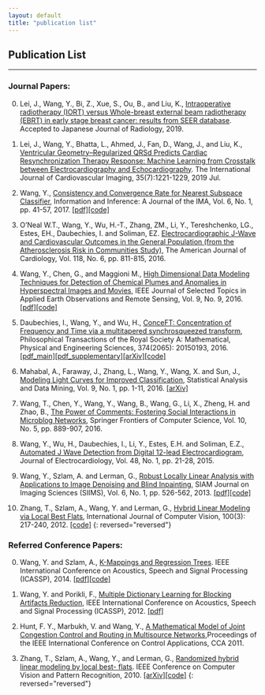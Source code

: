 ```yaml
---
layout: default
title: "publication list"
---
```

## Publication List
---

### Journal Papers:

0. Lei, J., Wang, Y., Bi, Z., Xue, S., Ou, B., and Liu, K., [Intraoperative radiotherapy (IORT) versus Whole-breast external beam radiotherapy (EBRT) in early stage breast cancer: results from SEER database](https://www.ncbi.nlm.nih.gov/pubmed/31691091). Accepted to Japanese Journal of Radiology, 2019.

0. Lei, J., Wang, Y., Bhatta, L., Ahmed, J., Fan, D., Wang, J., and Liu, K., [Ventricular Geometry–Regularized QRSd Predicts Cardiac Resynchronization Therapy Response: Machine Learning from Crosstalk between Electrocardiography and Echocardiography](https://www.ncbi.nlm.nih.gov/pubmed/31104177). The International Journal of Cardiovascular Imaging, 35(7):1221-1229, 2019 Jul.

0. Wang, Y., [Consistency and Convergence Rate for Nearest Subspace Classifier](https://academic.oup.com/imaiai/article-abstract/6/1/41/2884278?redirectedFrom=fulltext), Information and Inference:  A Journal of the IMA, Vol. 6, No. 1, pp. 41-57, 2017. [[pdf]](/files/hlm_classifier_paper2.pdf)[[code]](/codes/NearestSubspaces.zip)

0. O’Neal W.T., Wang, Y., Wu, H.-T., Zhang, ZM., Li, Y., Tereshchenko, LG., Estes, EH., Daubechies, I. and Soliman, EZ. [Electrocardiographic J-Wave and Cardiovascular Outcomes in the General Population (from the Atherosclerosis Risk in Communities Study)](https://www.ncbi.nlm.nih.gov/pmc/articles/PMC5021615/), The American Journal of Cardiology, Vol. 118, No. 6, pp. 811-815, 2016.

0. Wang, Y., Chen, G., and Maggioni M., [High Dimensional Data Modeling Techniques for Detection of Chemical Plumes and Anomalies in Hyperspectral Images and Movies](https://ieeexplore.ieee.org/document/7470597/), IEEE Journal of Selected Topics in Applied Earth Observations and Remote Sensing, Vol. 9, No. 9, 2016. [[pdf]](/files/hyperSpectral.pdf)[[code]](/codes/chemDtct.zip)

0. Daubechies, I., Wang, Y., and Wu, H., [ConceFT: Concentration of Frequency and Time via a multitapered synchrosqueezed transform](https://www.ncbi.nlm.nih.gov/pubmed/26953175), Philosophical Transactions of the Royal Society A: Mathematical, Physical and Engineering Sciences, 374(2065): 20150193, 2016. [[pdf_main]](/files/Conceft_RS_main_final.pdf)[[pdf_supplementary]](Conceft_RS_ESM_submission.pdf)[[arXiv]](https://arxiv.org/abs/1507.05366)[[code]](https://www.dropbox.com/s/k4b9lzfx8gacbq0/ConceFT_FinalCode.zip?dl=0)

0. Mahabal, A., Faraway, J., Zhang, L., Wang, Y., Wang, X. and Sun, J., [Modeling Light Curves for Improved Classification](https://onlinelibrary.wiley.com/doi/pdf/10.1002/sam.11305), Statistical Analysis and Data Mining, Vol. 9, No. 1, pp. 1-11, 2016.  [[arXiv]](https://arxiv.org/abs/1401.3211)

0. Wang, T., Chen, Y., Wang, Y., Wang, B., Wang, G., Li, X., Zheng, H. and Zhao, B., [The Power of Comments: Fostering Social Interactions in Microblog Networks](http://user.informatik.uni-goettingen.de/~ychen/papers/Weibo_FCS16.pdf), Springer Frontiers of Computer Science, Vol. 10, No. 5, pp. 889-907, 2016.

0. Wang, Y., Wu, H., Daubechies, I., Li, Y., Estes, E.H. and Soliman, E.Z., [Automated J Wave Detection from Digital 12-lead Electrocardiogram](https://www.sciencedirect.com/science/article/pii/S0022073614004270), Journal of Electrocardiology, Vol. 48, No. 1, pp. 21-28, 2015.

0. Wang, Y., Szlam, A. and Lerman, G., [Robust Locally Linear Analysis with Applications to Image Denoising and Blind Inpainting](https://epubs.siam.org/doi/abs/10.1137/110843642?journalCode=sjisbi), SIAM Journal on Imaging Sciences (SIIMS), Vol. 6, No. 1, pp. 526-562, 2013. [[pdf]](/files/als_siims.pdf)[[code]](/codes/kals_publish.zip)

0. Zhang, T., Szlam, A., Wang, Y. and Lerman, G., [Hybrid Linear Modeling via Local Best Flats](https://link.springer.com/content/pdf/10.1007%2Fs11263-012-0535-6.pdf), International Journal of Computer Vision, 100(3): 217-240, 2012. [[code]](/codes/rshlmnfnnbi.zip)
{: reversed="reversed"}

### Referred Conference Papers:

0. Wang, Y. and Szlam, A., [K-Mappings and Regression Trees](https://ieeexplore.ieee.org/document/6854138/?tp=&arnumber=6854138&url=http:%2F%2Fieeexplore.ieee.org%2Fxpls%2Fabs_all.jsp%3Farnumber%3D6854138). IEEE International Conference on Acoustics, Speech and Signal Processing (ICASSP), 2014. [[pdf]](/files/icaasp_regression_final.pdf)[[code]](/codes/KmapRT.zip)

0. Wang, Y. and Porikli, F., [Multiple Dictionary Learning for Blocking Artifacts Reduction](https://ieeexplore.ieee.org/document/6288086/), IEEE International Conference on Acoustics, Speech and Signal Processing (ICASSP), 2012. [[pdf]](http://www.merl.com/publications/docs/TR2012-014.pdf)

0. Hunt, F. Y., Marbukh, V. and Wang, Y., [A Mathematical Model of Joint Congestion Control and Routing in Multisource Networks](https://ieeexplore.ieee.org/document/6044422/),Proceedings of the IEEE International Conference on Control Applications, CCA 2011.

0. Zhang, T., Szlam, A., Wang, Y., and Lerman, G., [Randomized hybrid linear modeling by local best- flats](https://ieeexplore.ieee.org/document/5539866/). IEEE Conference on Computer Vision and Pattern Recognition, 2010. [[arXiv]](https://arxiv.org/abs/1005.0858)[[code]](/codes/rshlmnfnnbi.zip)
{: reversed="reversed"}

